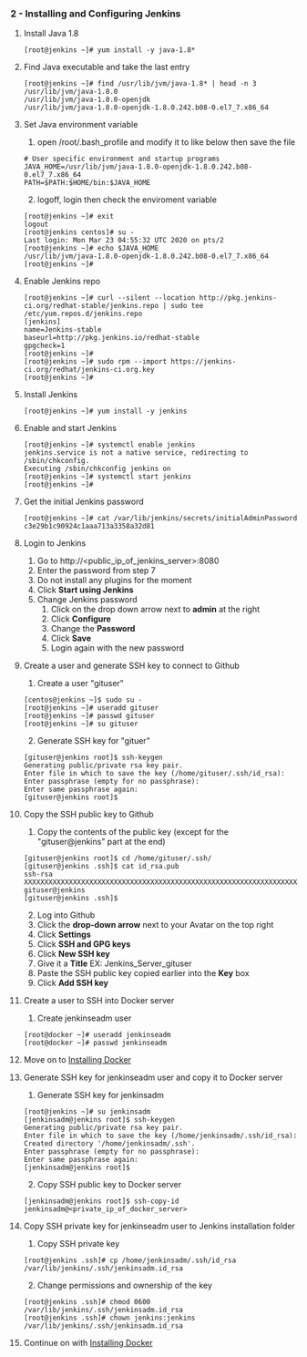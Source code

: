 ### 2 - Installing and Configuring Jenkins

1. Install Java 1.8
    ```
    [root@jenkins ~]# yum install -y java-1.8*
    
    ```
2. Find Java executable and take the last entry
    ```
   [root@jenkins ~]# find /usr/lib/jvm/java-1.8* | head -n 3
    /usr/lib/jvm/java-1.8.0
    /usr/lib/jvm/java-1.8.0-openjdk
    /usr/lib/jvm/java-1.8.0-openjdk-1.8.0.242.b08-0.el7_7.x86_64
    ```
3. Set Java environment variable
    1. open /root/.bash_profile and modify it to like below then save the file
    ```
    # User specific environment and startup programs
    JAVA_HOME=/usr/lib/jvm/java-1.8.0-openjdk-1.8.0.242.b08-0.el7_7.x86_64
    PATH=$PATH:$HOME/bin:$JAVA_HOME
    ```
    2. logoff, login then check the enviroment variable
    ```
    [root@jenkins ~]# exit
    logout
    [root@jenkins centos]# su -
    Last login: Mon Mar 23 04:55:32 UTC 2020 on pts/2
    [root@jenkins ~]# echo $JAVA_HOME
    /usr/lib/jvm/java-1.8.0-openjdk-1.8.0.242.b08-0.el7_7.x86_64
    [root@jenkins ~]#
    ```
4. Enable Jenkins repo
    ```
    [root@jenkins ~]# curl --silent --location http://pkg.jenkins-ci.org/redhat-stable/jenkins.repo | sudo tee /etc/yum.repos.d/jenkins.repo
    [jenkins]
    name=Jenkins-stable
    baseurl=http://pkg.jenkins.io/redhat-stable
    gpgcheck=1
    [root@jenkins ~]#
    [root@jenkins ~]# sudo rpm --import https://jenkins-ci.org/redhat/jenkins-ci.org.key
    [root@jenkins ~]#
   ```
5. Install Jenkins
    ```
    [root@jenkins ~]# yum install -y jenkins
    ```
6. Enable and start Jenkins
    ```
    [root@jenkins ~]# systemctl enable jenkins
    jenkins.service is not a native service, redirecting to /sbin/chkconfig.
    Executing /sbin/chkconfig jenkins on
    [root@jenkins ~]# systemctl start jenkins
    [root@jenkins ~]#
    ```
7. Get the initial Jenkins password
    ```
    [root@jenkins ~]# cat /var/lib/jenkins/secrets/initialAdminPassword
    c3e29b1c90924c1aaa713a3358a32d81
    ```
8. Login to Jenkins
    1. Go to http://<public_ip_of_jenkins_server>:8080
    2. Enter the password from step 7
    3. Do not install any plugins for the moment
    4. Click **Start using Jenkins**
    5. Change Jenkins password
        1. Click on the drop down arrow next to **admin** at the right
        2. Click **Configure**
        3. Change the **Password**
        4. Click **Save**
        5. Login again with the new password

9. Create a user and generate SSH key to connect to Github
    1. Create a user "gituser"
    ```
    [centos@jenkins ~]$ sudo su -
    [root@jenkins ~]# useradd gituser
    [root@jenkins ~]# passwd gituser
    [root@jenkins ~]# su gituser
    ```
    2. Generate SSH key for "gituer"
    ```
    [gituser@jenkins root]$ ssh-keygen
    Generating public/private rsa key pair.
    Enter file in which to save the key (/home/gituser/.ssh/id_rsa):
    Enter passphrase (empty for no passphrase):
    Enter same passphrase again:
    [gituser@jenkins root]$
    ```
10. Copy the SSH public key to Github
    1. Copy the contents of the public key (except for the "gituser@jenkins" part at the end)
    ```
    [gituser@jenkins root]$ cd /home/gituser/.ssh/
    [gituser@jenkins .ssh]$ cat id_rsa.pub
    ssh-rsa XXXXXXXXXXXXXXXXXXXXXXXXXXXXXXXXXXXXXXXXXXXXXXXXXXXXXXXXXXXXXXXXXXXXXXXXXXXXXXXXXXXXXXXXXXXXXXX/gPcTH32rPdR+c7OWTlJz5Xxu3NhilVAf8tt1tazzuwocdhN9CukhkoH3S2H5CVUstAUInHpf6UOR6y0w40JJgo8eF4X4FUDAZLnnGXuCOHagoWkwDB5yNuqnWyn9QwhiCspiLinVLtAHNWqS1UoJ5QsODOGv8E+pqDgZOL9KD2ZvP1nKmu9fqp2Dae1UkaHqXzBtPEVQiHNfu1kRBEGzRd/6d3XHpkkousv8z/QxwP4Disawvis7XkPnRxbB8NKzGMsH9lBT6sonQo56tW1p gituser@jenkins
    [gituser@jenkins .ssh]$
    ```
    2. Log into Github
    3. Click the **drop-down arrow** next to your Avatar on the top right
    4. Click **Settings**
    5. Click **SSH and GPG keys**
    6. Click **New SSH key**
    7. Give it a **Title** EX: Jenkins_Server_gituser
    8. Paste the SSH public key copied earlier into the **Key** box
    9. Click **Add SSH key**

11. Create a user to SSH into Docker server
    1. Create jenkinseadm user
    ```
    [root@docker ~]# useradd jenkinseadm
    [root@docker ~]# passwd jenkinseadm
    ```
12. Move on to [Installing Docker](https://github.com/hadriane/cicd_pipeline/edit/master/InstallingDocker.md)

13. Generate SSH key for jenkinseadm user and copy it to Docker server
    1. Generate SSH key for jenkinsadm
    ```
    [root@jenkins ~]# su jenkinsadm
    [jenkinsadm@jenkins root]$ ssh-keygen
    Generating public/private rsa key pair.
    Enter file in which to save the key (/home/jenkinsadm/.ssh/id_rsa):
    Created directory '/home/jenkinsadm/.ssh'.
    Enter passphrase (empty for no passphrase):
    Enter same passphrase again:
    [jenkinsadm@jenkins root]$
    ```
    2. Copy SSH public key to Docker server
    ```
    [jenkinsadm@jenkins root]$ ssh-copy-id jenkinsadm@<private_ip_of_docker_server>
    ```

14. Copy SSH private key for jenkinseadm user to Jenkins installation folder
    1. Copy SSH private key
    ```
    [root@jenkins .ssh]# cp /home/jenkinsadm/.ssh/id_rsa /var/lib/jenkins/.ssh/jenkinsadm.id_rsa
    ```
    2. Change permissions and ownership of the key
    ```
    [root@jenkins .ssh]# chmod 0600 /var/lib/jenkins/.ssh/jenkinsadm.id_rsa
    [root@jenkins .ssh]# chown jenkins:jenkins /var/lib/jenkins/.ssh/jenkinsadm.id_rsa
    ```

15. Continue on with [Installing Docker](https://github.com/hadriane/cicd_pipeline/edit/master/InstallingDocker.md)

